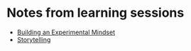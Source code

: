 # Notes from learning sessions

- [Building an Experimental Mindset](expmindset.md)
- [Storytelling](storytelling.md)
